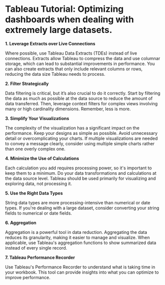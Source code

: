 # Tableau Tutorial: Optimizing dashboards when dealing with extremely large datasets.

**1. Leverage Extracts over Live Connections**

Where possible, use Tableau Data Extracts (TDEs) instead of live connections. Extracts allow Tableau to compress the data and use columnar storage, which can lead to substantial improvements in performance. You can also create extracts that only include relevant columns or rows, reducing the data size Tableau needs to process.

**2. Filter Strategically**

Data filtering is critical, but it’s also crucial to do it correctly. Start by filtering the data as much as possible at the data source to reduce the amount of data transferred. Then, leverage context filters for complex views involving many or high cardinality dimensions. Remember, less is more.

**3. Simplify Your Visualizations**

The complexity of the visualization has a significant impact on the performance. Keep your designs as simple as possible. Avoid unnecessary detail or overcomplicating your charts. If multiple visualizations are needed to convey a message clearly, consider using multiple simple charts rather than one overly complex one.

**4. Minimize the Use of Calculations**

Each calculation you add requires processing power, so it's important to keep them to a minimum. Do your data transformations and calculations at the data source level. Tableau should be used primarily for visualizing and exploring data, not processing it.

**5. Use the Right Data Types**

String data types are more processing-intensive than numerical or date types. If you're dealing with a large dataset, consider converting your string fields to numerical or date fields.

**6. Aggregation**

Aggregation is a powerful tool in data reduction. Aggregating the data reduces its granularity, making it easier to manage and visualize. When applicable, use Tableau's aggregation functions to show summarized data instead of every single record.

**7. Tableau Performance Recorder**

Use Tableau's Performance Recorder to understand what is taking time in your workbook. This tool can provide insights into what you can optimize to improve performance.

